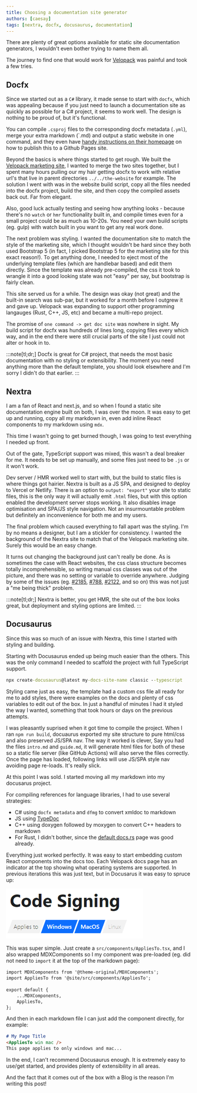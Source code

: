 ```yaml
---
title: Choosing a documentation site generator
authors: [caesay]
tags: [nextra, docfx, docusaurus, documentation]
---
```


There are plenty of great options available for static site documentation generators, I wouldn't even bother trying to name them all.

The journey to find one that would work for [Velopack](/) was painful and took a few tries.

<!-- truncate -->

## Docfx
Since we started out as a `C#` library, it made sense to start with `docfx`, which was appealing because if you just need to launch a documentation site as quickly as possible for a C# project, it seems to work well. The design is nothing to be proud of, but it's functional.

You can compile `.csproj` files to the corresponding docfx metadata (`.yml`), merge your extra markdown (`.md) and output a static website in one command, and they even have [handy instructions on their homepage](https://dotnet.github.io/docfx/#publish-to-github-pages) on how to publish this to a Github Pages site.

Beyond the basics is where things started to get rough. We built the [Velopack marketing site](https://velopack.io), I wanted to merge the two sites together, but I spent many hours pulling our my hair getting docfx to work with relative url's that live in parent directories `../../the-website` for example. The solution I went with was in the website build script, copy all the files needed into the docfx project, build the site, and then copy the compiled assets back out. Far from elegant. 

Also, good luck actually testing and seeing how anything looks - because there's no `watch` or `hmr` functionality built in, and compile times even for a small project could be as much as 10-20s. You need your own build scripts (eg. gulp) with watch built in you want to get any real work done.

The next problem was styling. I wanted the documentation site to match the style of the marketing site, which I thought wouldn't be hard since they both used Bootstrap 5 (in fact, I picked Bootstrap 5 for the marketing site for this exact reason!). To get anything done, I needed to eject most of the underlying template files (which are handlebar based) and edit them directly. Since the template was already pre-compiled, the css it took to wrangle it into a good looking state was not "easy" per say, but bootstrap is fairly clean. 

This site served us for a while. The design was okay (not great) and the built-in search was sub-par, but it worked for a month before I outgrew it and gave up. Velopack was expanding to support other programming langauges (Rust, C++, JS, etc) and became a multi-repo project. 

The promise of `one command -> get doc site` was nowhere in sight. My build script for docfx was hundreds of lines long, copying files every which way, and in the end there were still crucial parts of the site I just could not alter or hook in to.

:::note[tl;dr;]
Docfx is great for C# project, that needs the most basic documentation with no styling or extensibility. The moment you need anything more than the default template, you should look elsewhere and I'm sorry I didn't do that earlier.
:::

## Nextra
I am a fan of React and next.js, and so when I found a static site documentation engine built on both, I was over the moon. It was easy to get up and running, copy all my markdown in, even add inline React components to my markdown using `mdx`. 

This time I wasn't going to get burned though, I was going to test everything I needed up front.

Out of the gate, TypeScript support was mixed, this wasn't a deal breaker for me. It needs to be set up manually, and some files just need to be `.js` or it won't work.

Dev server / HMR worked well to start with, but the build to static files is where things got hairier. Nextra is built as a JS SPA, and designed to deploy to Vercel or Netlify. There is an option to `output: "export"` your site to static files, this is the only way it will actually emit `.html` files, but with this option enabled the development server stops working. It also disables image optimisation and SPA/JS style navigation. Not an insurmountable problem but definitely an inconvenience for both me and my users.

The final problem which caused everything to fall apart was the styling. I'm by no means a designer, but I am a stickler for consistency. I wanted the background of the Nextra site to match that of the Velopack marketing site. Surely this would be an easy change.

It turns out changing the background just can't really be done. As is sometimes the case with React websites, the css class structure becomes totally incomprehensible, so writing manual css classes was out of the picture, and there was no setting or variable to override anywhere. Judging by some of the issues (eg. [#2185](https://github.com/shuding/nextra/discussions/2185), [#788](https://github.com/shuding/nextra/issues/788), [#2122](https://github.com/shuding/nextra/issues/2122), and so on) this was not just a "me being thick" problem.

:::note[tl;dr;]
Nextra is better, you get HMR, the site out of the box looks great, but deployment and styling options are limited.
:::

## Docusaurus
Since this was so much of an issue with Nextra, this time I started with styling and building.

Starting with Docusaurus ended up being much easier than the others. This was the only command I needed to scaffold the project with full TypeScript support.

```cmd
npx create-docusaurus@latest my-docs-site-name classic --typescript
```

Styling came just as easy, the template had a custom css file all ready for me to add styles, there were examples on the docs and plenty of css variables to edit out of the box. In just a handful of minutes I had it styled the way I wanted, something that took hours or days on the previous attempts.

I was pleasantly suprised when it got time to compile the project. When I ran `npm run build`, docuaurus exported my site structure to pure html/css and also preserved JS/SPA nav. The way it worked is clever, Say you had the files `intro.md` and `guide.md`, it will generate html files for both of these so a static file server (like GitHub Actions) will also serve the files correctly. Once the page has loaded, following links will use JS/SPA style nav avoiding page re-loads. It's really slick.

At this point I was sold. I started moving all my markdown into my docusarus project. 

For compiling references for language libraries, I had to use several strategies:
 - C# using `docfx metadata` and `dfmg` to convert xmldoc to markdown
 - JS using [TypeDoc](https://typedoc.org/)
 - C++ using doxygen followed by moxygen to convert C++ headers to markdown
 - For Rust, I didn't bother, since the [default docs.rs](https://docs.rs/velopack) page was good already.

Everything just worked perfectly. It was easy to start embedding custom React components into the docs too. Each Velopack docs page has an indicator at the top showing what operating systems are supported. In previous iterations this was just text, but in Docusarus it was easy to spruce up:

![applies to image](./appliesto.png)

This was super simple. Just create a `src/components/AppliesTo.tsx`, and I also wrapped MDXComponents so I my component was pre-loaded (eg. did not need to `import` it at the top of the markdown page):

```tsx title="/src/theme/MDXComponents.js"
import MDXComponents from '@theme-original/MDXComponents';
import AppliesTo from '@site/src/components/AppliesTo';

export default {
    ...MDXComponents,
    AppliesTo,
};
```

And then in each markdown file I can just add the component directly, for example:
```md title="/docs/MyPage.md"
# My Page Title
<AppliesTo win mac />
This page applies to only windows and mac...
```

In the end, I can't recommend Docusaurus enough. It is extremely easy to use/get started, and provides plenty of extensibility in all areas. 

And the fact that it comes out of the box with a Blog is the reason I'm writing this post!